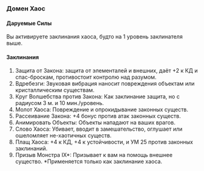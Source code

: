 ### Домен Хаос
#### Даруемые Силы
Вы активируете заклинания хаоса, будто на 1 уровень заклинателя выше.
#### Заклинания
1. Защита от Закона: защита от элементалей и внешних, даёт +2 к КД и спас-броскам, противостоит контролю над разумом.
2. Вдребезги: Звуковая вибрация наносит повреждения объектам или кристаллическим существам.
3. Круг Волшебства против Закона: Как заклинание защита, но с радиусом 3 м. и 10 мин./уровень.
4. Молот Хаоса: Повреждение и опрокидывание законных существ.
5. Рассеивание Закона: +4 бонус против атак законных существ.
6. Анимировать Объекты: Объекты нападают на ваших врагов.
7. Слово Хаоса: Убивает, вводит в замешательство, оглушает или ошеломляет не-хаотичных существ.
8. Плащ Хаоса: +4 к КД, +4 к устойчивости, и УМ 25 против законных заклинаний.
9. Призыв Монстра IХ\*: Призывает к вам на помощь внешнее существо.
\*Применяется только как заклинание хаоса.
